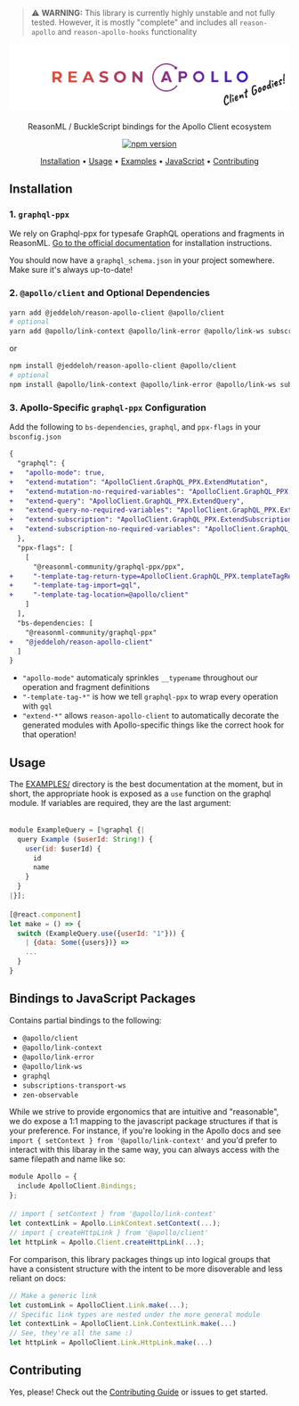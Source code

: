 > ⚠️ **WARNING:** This library is currently highly unstable and not fully tested. However, it is mostly "complete" and includes all `reason-apollo` and `reason-apollo-hooks` functionality

<p align="center">
    <img src="assets/logo-v1.png" alt="Logo">
  	<br><br>
    ReasonML / BuckleScript bindings for the Apollo Client ecosystem
</p>

<p align="center">
  <a href="https://www.npmjs.com/package/@jeddeloh/reason-apollo-client">
    <img src="https://badge.fury.io/js/%40jeddeloh%2Freason-apollo-client.svg" alt="npm version" />
  </a>
</p>

<p align="center">
  <a href="#installation">Installation</a> •
  <a href="#usage">Usage</a> •
  <a href="EXAMPLES/src">Examples</a> •
  <a href="#bindings-to-javascript-packages"> JavaScript</a> •
  <a href="#contributing">Contributing</a>
</p>

## Installation

### 1. `graphql-ppx`

We rely on Graphql-ppx for typesafe GraphQL operations and fragments in ReasonML. [Go to the official documentation](https://beta.graphql-ppx.com) for installation instructions.

You should now have a `graphql_schema.json` in your project somewhere. Make sure it's always up-to-date!

### 2. `@apollo/client` and Optional Dependencies

```sh
yarn add @jeddeloh/reason-apollo-client @apollo/client
# optional
yarn add @apollo/link-context @apollo/link-error @apollo/link-ws subscriptions-transport-ws
```

or

```sh
npm install @jeddeloh/reason-apollo-client @apollo/client
# optional
npm install @apollo/link-context @apollo/link-error @apollo/link-ws subscriptions-transport-ws
```

### 3. Apollo-Specific `graphql-ppx` Configuration

Add the following to `bs-dependencies`, `graphql`, and `ppx-flags` in your `bsconfig.json`

```diff
{
  "graphql": {
+   "apollo-mode": true,
+   "extend-mutation": "ApolloClient.GraphQL_PPX.ExtendMutation",
+   "extend-mutation-no-required-variables": "ApolloClient.GraphQL_PPX.ExtendMutationNoRequiredVariables",
+   "extend-query": "ApolloClient.GraphQL_PPX.ExtendQuery",
+   "extend-query-no-required-variables": "ApolloClient.GraphQL_PPX.ExtendQueryNoRequiredVariables",
+   "extend-subscription": "ApolloClient.GraphQL_PPX.ExtendSubscription",
+   "extend-subscription-no-required-variables": "ApolloClient.GraphQL_PPX.ExtendSubscriptionNoRequiredVariables"
  },
  "ppx-flags": [
    [
      "@reasonml-community/graphql-ppx/ppx",
+     "-template-tag-return-type=ApolloClient.GraphQL_PPX.templateTagReturnType",
+     "-template-tag-import=gql",
+     "-template-tag-location=@apollo/client"
    ]
  ],
  "bs-dependencies: [
    "@reasonml-community/graphql-ppx"
+   "@jeddeloh/reason-apollo-client"
  ]
}
```

- `"apollo-mode"` automaticaly sprinkles `__typename` throughout our operation and fragment definitions
- `"-template-tag-*"` is how we tell `graphql-ppx` to wrap every operation with `gql`
- `"extend-*"` allows `reason-apollo-client` to automatically decorate the generated modules with Apollo-specific things like the correct hook for that operation!

## Usage

The [EXAMPLES/](https://github.com/jeddeloh/reason-apollo-client/tree/master/EXAMPLES) directory is the best documentation at the moment, but in short, the appropriate hook is exposed as a `use` function on the graphql module. If variables are required, they are the last argument:

```js

module ExampleQuery = [%graphql {|
  query Example ($userId: String!) {
    user(id: $userId) {
      id
      name
    }
  }
|}];

[@react.component]
let make = () => {
  switch (ExampleQuery.use({userId: "1"})) {
    | {data: Some({users})} =>
    ...
  }
}
```

## Bindings to JavaScript Packages

Contains partial bindings to the following:

- `@apollo/client`
- `@apollo/link-context`
- `@apollo/link-error`
- `@apollo/link-ws`
- `graphql`
- `subscriptions-transport-ws`
- `zen-observable`

While we strive to provide ergonomics that are intuitive and "reasonable", we do expose a 1:1 mapping to the javascript package structures if that is your preference. For instance, if you're looking in the Apollo docs and see `import { setContext } from '@apollo/link-context'` and you'd prefer to interact with this libaray in the same way, you can always access with the same filepath and name like so:

```js
module Apollo = {
  include ApolloClient.Bindings;
};

// import { setContext } from '@apollo/link-context'
let contextLink = Apollo.LinkContext.setContext(...);
// import { createHttpLink } from '@apollo/client'
let httpLink = Apollo.Client.createHttpLink(...);
```

For comparison, this library packages things up into logical groups that have a consistent structure with the intent to be more disoverable and less reliant on docs:

```js
// Make a generic link
let customLink = ApolloClient.Link.make(...);
// Specific link types are nested under the more general module
let contextLink = ApolloClient.Link.ContextLink.make(...)
// See, they're all the same :)
let httpLink = ApolloClient.Link.HttpLink.make(...)
```

## Contributing

Yes, please! Check out the [Contributing Guide](CONTRIBUTING.md) or issues to get started.
